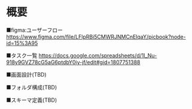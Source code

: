 # 概要

■figma:ユーザーフロー
https://www.figma.com/file/LFlpRBi5CMWRJNMCnElqaY/picbook?node-id=15%3A95


■タスク一覧
https://docs.google.com/spreadsheets/d/1l_Nu-918y9GVZ78cG5aG6ptdbY0iy-jf/edit#gid=1807751388

■画面設計(TBD)


■フォルダ構成(TBD)


■スキーマ定義(TBD)
